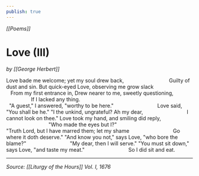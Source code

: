 ```yaml
---
publish: true
---
```

*[[Poems]]*

# Love (III)
*by [[George Herbert]]*

Love bade me welcome; yet my soul drew back,
                              Guilty of dust and sin.
But quick-eyed Love, observing me grow slack
                             From my first entrance in,
Drew nearer to me, sweetly questioning,
                             If I lacked any thing.  
  
"A guest," I answered, "worthy to be here."
                             Love said, "You shall be he."
"I the unkind, ungrateful? Ah my dear,
                             I cannot look on thee."
Love took my hand, and smiling did reply,  
                             "Who made the eyes but I?"
   
"Truth Lord, but I have marred them; let my shame
                             Go where it doth deserve." 
"And know you not," says Love, "who bore the blame?"
                             "My dear, then I will serve."
"You must sit down," says Love, "and taste my meat."
                             So I did sit and eat.

---
*Source: [[Liturgy of the Hours]] Vol. I, 1676*